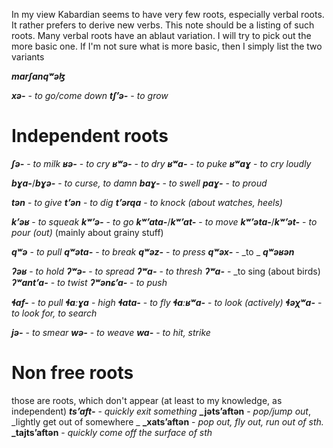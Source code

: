 In my view Kabardian seems to have very few roots, especially verbal roots. It rather prefers to derive new verbs. This note should be a listing of such roots.
Many verbal roots have an ablaut variation. I will try to pick out the more basic one. If I'm not sure what is more basic, then I simply list the two variants

**_marʃanqʷəɮ_**

**_xə-_** - _to go/come down_
**_tʃʼə-_** - _to grow_
# Independent roots
**_ʃə-_** - _to milk_
**_ʁə-_** - _to cry_
**_ʁʷə-_** - _to dry_
**_ʁʷa-_** - _to puke_
**_ʁʷaɣ_** - _to cry loudly_

**_bɣa-_**/**_bɣə-_** - _to curse, to damn_
**_baɣ-_** - _to swell_
**_paɣ-_** - _to proud_

**_tən_** - _to give_
**_tʼən_** - _to dig_
**_tʼərqa_** - _to knock (about watches, heels)_

**_kʼəʁ_** - _to squeak_
**_kʷʼə-_** - _to  go_
**_kʷʼata-_**/**_kʷʼat-_** - _to move_
**_kʷʼəta-_**/**_kʷʼət-_** - _to pour (out)_ (mainly about grainy stuff)

**_qʷə_** - _to pull_
**_qʷəta-_** - _to break_
**_qʷəz-_** - _to press_
**_qʷəx-_** - _to _
**_qʷəʁən_**

**_ʔəʁ_** - _to hold_
**_ʔʷə-_** - _to spread_
**_ʔʷa-_** - _to thresh_
**_ʔʷa-_** - _to sing (about birds)
**_ʔʷantʼa-_** - _to twist_
**_ʔʷənɕʼa-_** - _to push_

**_ɬaf-_** - _to pull_
**_ɬaːɣa_** - _high_
**_ɬata-_** - _to fly_
**_ɬaːʁʷa-_** - _to look (actively)_
**_ɬəχʷa-_** - _to look for, to search_

**_jə-_** - _to smear_
**_wə-_** - _to weave_
**_wa-_** - _to hit, strike_
# Non free roots
those are roots, which don't appear (at least to my knowledge, as independent)
**_tsʼaft-_** - _quickly exit something_
	**_jətsʼaftən** - _pop/jump out_, _lightly get out of somewhere _
	**_xatsʼaftən** - _pop out, fly out, run out of sth._
	**_tajtsʼaftən** - _quickly come off the surface of sth_
	